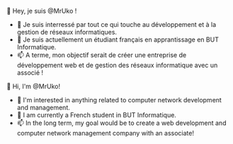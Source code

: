 👋 Hey, je suis @MrUko !
- 👀 Je suis interressé par tout ce qui touche au développement et à la gestion de réseaux informatiques.
- 🌱 Je suis actuellement un étudiant français en apprantissage en BUT Informatique.
- 📫 A terme, mon objectif serait de créer une entreprise de développement web et de gestion des réseaux informatique avec un associé !

👋 Hi, I'm @MrUko!
- 👀 I'm interested in anything related to computer network development and management.
- 🌱 I am currently a French student in BUT Informatique.
- 📫 In the long term, my goal would be to create a web development and computer network management company with an associate!
